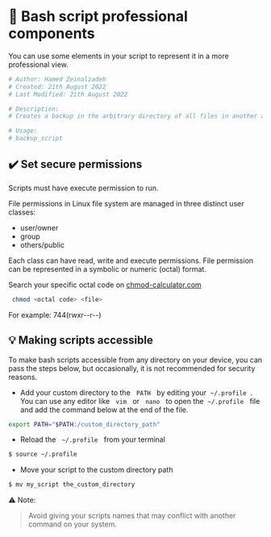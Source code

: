 # :wrench: Bash script professional components
You can use some elements in your script to represent it in a more professional view.
```bash
# Author: Hamed Zeinalzadeh
# Created: 21th August 2022
# Last Modified: 21th August 2022

# Description:
# Creates a backup in the arbitrary directory of all files in another arbitrary directory.

# Usage:
# backup_script
```




## :heavy_check_mark: Set secure permissions
Scripts must have execute permission to run.

File permissions in Linux file system are managed in three distinct user classes: 
- user/owner
- group
- others/public 

 Each class can have read, write and execute permissions. File permission can be represented in a symbolic or numeric (octal) format.

Search your specific octal code on [chmod-calculator.com](https://chmod-calculator.com/)

```bash
 chmod <octal code> <file>
```


For example:  744(rwxr--r--)
## :bulb: Making scripts accessible
To make bash scripts accessible from any directory on your device, you can pass the steps below, but occasionally, it is not recommended for security reasons.
- Add your custom directory to the  &nbsp; `PATH` &nbsp; by editing your &nbsp;`~/.profile` &nbsp;. You can use any editor like &nbsp; `vim` &nbsp;  or &nbsp; `nano` &nbsp; to open the &nbsp;`~/.profile` &nbsp; file and add the command below at the end of the file.

```bash
export PATH="$PATH:/custom_directory_path"
```

- Reload the &nbsp; `~/.profile` &nbsp; from your terminal 

```bash
$ source ~/.profile
```

- Move your script to the custom directory path

```bash
$ mv my_script the_custom_directory
```
:warning: Note:
> Avoid giving your scripts names that may conflict with another command on your system.